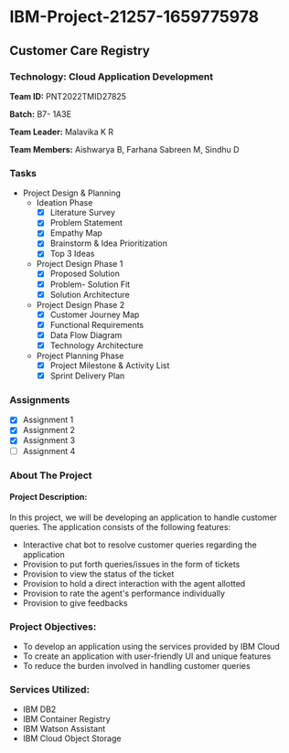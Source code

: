 # IBM-Project-21257-1659775978
## Customer Care Registry
### Technology: Cloud Application Development

**Team ID:** PNT2022TMID27825

**Batch:** B7- 1A3E

**Team Leader:** Malavika K R

**Team Members:** Aishwarya B, Farhana Sabreen M, Sindhu D

### Tasks
* Project Design & Planning
  * Ideation Phase
    - [x] Literature Survey
    - [x] Problem Statement
    - [x] Empathy Map
    - [x] Brainstorm & Idea Prioritization
    - [x] Top 3 Ideas<br>
  * Project Design Phase 1
    - [x] Proposed Solution
    - [x] Problem- Solution Fit
    - [x] Solution Architecture
  * Project Design Phase 2
    - [x] Customer Journey Map
    - [x] Functional Requirements 
    - [x] Data Flow Diagram
    - [x] Technology Architecture
  * Project Planning Phase
    - [x] Project Milestone &  Activity List
    - [x] Sprint Delivery Plan

### Assignments

  - [x] Assignment 1
  - [x] Assignment 2
  - [x] Assignment 3
  - [ ] Assignment 4
  
### About The Project

#### Project Description:

In this project, we will be developing an application to handle customer queries. The application consists of the following features:
  * Interactive chat bot to resolve customer queries regarding the application
  * Provision to put forth queries/issues in the form of tickets
  * Provision to view the status of the ticket
  * Provision to hold a direct interaction with the agent allotted
  * Provision to rate the agent's performance individually
  * Provision to give feedbacks

### Project Objectives:

  * To develop an application using the services provided by IBM Cloud
  * To create an application with user-friendly UI and unique features
  * To reduce the burden involved in handling customer queries

### Services Utilized:

  * IBM DB2
  * IBM Container Registry
  * IBM Watson Assistant
  * IBM Cloud Object Storage

